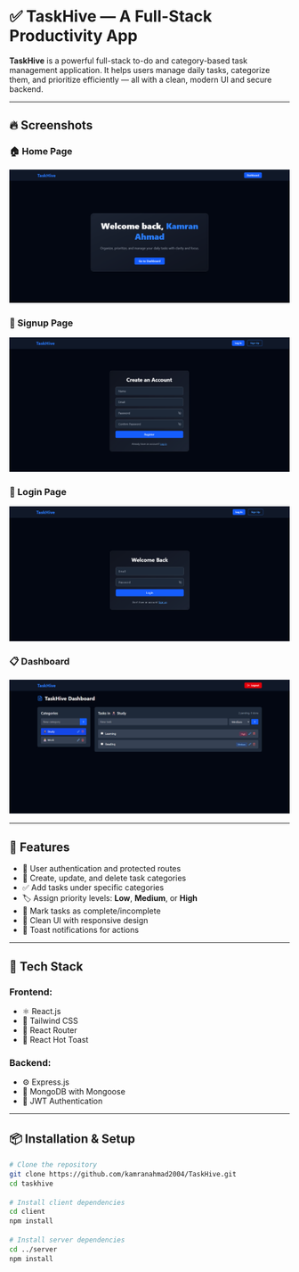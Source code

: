 # ✅ TaskHive — A Full-Stack Productivity App

**TaskHive** is a powerful full-stack to-do and category-based task management application. It helps users manage daily tasks, categorize them, and prioritize efficiently — all with a clean, modern UI and secure backend.

---

## 🔥 Screenshots

### 🏠 Home Page  
![Home](./screenshots/home.png)

### 🔐 Signup Page  
![Signup](./screenshots/signup.png)

### 🔑 Login Page  
![Login](./screenshots/login.png)

### 📋 Dashboard  
![Dashboard](./screenshots/dashboard.png)

---

## 🚀 Features

- 🔐 User authentication and protected routes
- 📁 Create, update, and delete task categories
- ✅ Add tasks under specific categories
- 🏷️ Assign priority levels: **Low**, **Medium**, or **High**
- 📌 Mark tasks as complete/incomplete
- 🌙 Clean UI with responsive design
- 🚨 Toast notifications for actions

---

## 🧱 Tech Stack

### **Frontend:**
- ⚛️ React.js
- 💨 Tailwind CSS
- 🔁 React Router
- 🍞 React Hot Toast

### **Backend:**
- ⚙️ Express.js
- 🧬 MongoDB with Mongoose
- 🔐 JWT Authentication

---

## 📦 Installation & Setup

```bash
# Clone the repository
git clone https://github.com/kamranahmad2004/TaskHive.git
cd taskhive

# Install client dependencies
cd client
npm install

# Install server dependencies
cd ../server
npm install
